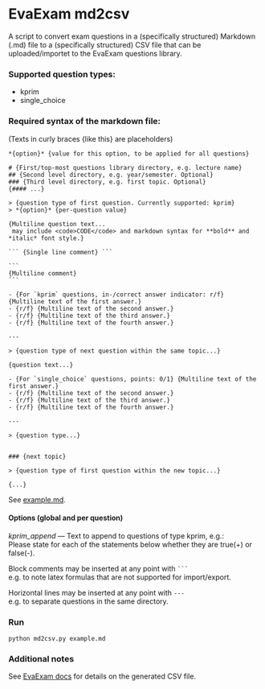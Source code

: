# EvaExam md2csv
A script to convert exam questions in a (specifically structured) Markdown (.md) file to a (specifically structured) CSV file that can be uploaded/importet to the EvaExam questions library.

### Supported question types:
- kprim
- single_choice

### Required syntax of the markdown file:
(Texts in curly braces {like this} are placeholders)
~~~
*{option}* {value for this option, to be applied for all questions}

# {First/top-most questions library directory, e.g. lecture name}
## {Second level directory, e.g. year/semester. Optional}
### {Third level directory, e.g. first topic. Optional}
{#### ...}

> {question type of first question. Currently supported: kprim}
> *{option}* {per-question value}

{Multiline question text...
 may include <code>CODE</code> and markdown syntax for **bold** and *italic* font style.}

``` {Single line comment} ```

```
{Multiline comment}
```

- {For `kprim` questions, in-/correct answer indicator: r/f} {Multiline text of the first answer.}
- {r/f} {Multiline text of the second answer.}
- {r/f} {Multiline text of the third answer.}
- {r/f} {Multiline text of the fourth answer.}

---

> {question type of next question within the same topic...}

{question text...}

- {For `single_choice` questions, points: 0/1} {Multiline text of the first answer.}
- {r/f} {Multiline text of the second answer.}
- {r/f} {Multiline text of the third answer.}
- {r/f} {Multiline text of the fourth answer.}

---

> {question type...}


### {next topic}

> {question type of first question within the new topic...}

{...}
~~~
See [example.md](example.md).

#### Options (global and per question)
*kprim_append* — Text to append to questions of type kprim, e.g.:  
   Please state for each of the statements below whether they are true(+) or false(-).

Block comments may be inserted at any point with ` ``` `  
e.g. to note latex formulas that are not supported for import/export.

Horizontal lines may be inserted at any point with `---`  
e.g. to separate questions in the same directory.

### Run
`python md2csv.py example.md`

### Additional notes
See [EvaExam docs](https://help.evasys.de/evaexam/de/user/index.html#Help=&rhsearch=rtf%20kprim&rhhlterm=rtf%20kprim&rhsyns=%20&t=Help%2FHelp_Text%2FHelp_Text-116.htm) for details on the generated CSV file.
